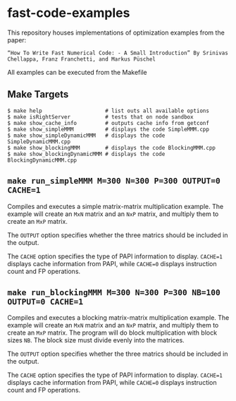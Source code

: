 # fast-code-examples
This repository houses implementations of optimization examples from the paper:

```
“How To Write Fast Numerical Code: - A Small Introduction” By Srinivas Chellappa, Franz Franchetti, and Markus Püschel
```

All examples can be executed from the Makefile

## Make Targets
```
$ make help                    # list outs all available options
$ make isRightServer           # tests that on node sandbox
$ make show_cache_info         # outputs cache info from getconf
$ make show_simpleMMM          # displays the code SimpleMMM.cpp
$ make show_simpleDynamicMMM   # displays the code SimpleDynamicMMM.cpp
$ make show_blockingMMM        # displays the code BlockingMMM.cpp
$ make show_blockingDynamicMMM # displays the code BlockingDynamicMMM.cpp
```

## `make run_simpleMMM M=300 N=300 P=300 OUTPUT=0 CACHE=1`

Compiles and executes a simple matrix-matrix multiplication example.
The example will create an `MxN` matrix and an `NxP` matrix, and multiply them to create an `MxP` matrix.

The `OUTPUT` option specifies whether the three matrics should be included in the output.

The `CACHE` option specifies the type of PAPI information to display.
`CACHE=1` displays cache information from PAPI, while `CACHE=0` displays instruction count and FP operations.

## `make run_blockingMMM M=300 N=300 P=300 NB=100 OUTPUT=0 CACHE=1`

Compiles and executes a blocking matrix-matrix multiplication example.
The example will create an `MxN` matrix and an `NxP` matrix, and multiply them to create an `MxP` matrix.
The program will do block multiplication with block sizes `NB`.
The block size must divide evenly into the matrices.

The `OUTPUT` option specifies whether the three matrics should be included in the output.

The `CACHE` option specifies the type of PAPI information to display.
`CACHE=1` displays cache information from PAPI, while `CACHE=0` displays instruction count and FP operations.
